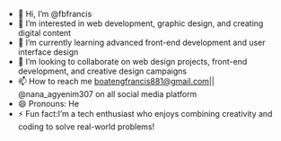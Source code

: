 - 👋 Hi, I’m @fbfrancis
- 👀 I’m interested in web development, graphic design, and creating digital content
- 🌱 I’m currently learning advanced front-end development and user interface design
- 💞️ I’m looking to collaborate on web design projects, front-end development, and creative design campaigns
- 📫 How to reach me boatengfrancis881@gmail.com||  @nana_agyenim307 on all social media platform
- 😄 Pronouns: He
- ⚡ Fun fact:I’m a tech enthusiast who enjoys combining creativity and coding to solve real-world problems!

<!---
fbfrancis/fbfrancis is a ✨ special ✨ repository because its `README.md` (this file) appears on your GitHub profile.
You can click the Preview link to take a look at your changes.
--->
